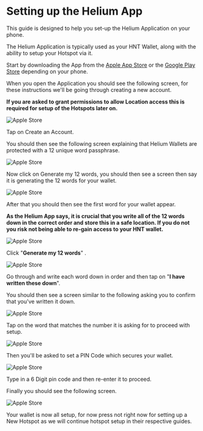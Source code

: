# Setting up the Helium App


This guide is designed to help you set-up the Helium Application on your phone.

The Helium Application is typically used as your HNT Wallet, along with the ability to setup your Hotspot via it.

Start by downloading the App from the [Apple App Store](https://apps.apple.com/us/app/helium-hotspot/id1450463605) or the [Google Play Store](https://play.google.com/store/apps/details?id=com.helium.wallet) depending on your phone.

When you open the Application you should see the following screen, for these instructions we'll be going through creating a new account.

**If you are asked to grant permissions to allow Location access this is required for setup of the Hotspots later on.**

![Apple Store](../media/photos/IMG_0193.PNG  ':size=350')

Tap on Create an Account.

You should then see the following screen explaining that Helium Wallets are protected with a 12 unique word passphrase.

![Apple Store](../media/photos/IMG_0194.PNG  ':size=350')

Now click on Generate my 12 words, you should then see a screen then say it is generating the 12 words for your wallet.

![Apple Store](../media/photos/IMG_0194.PNG  ':size=350')

After that you should then see the first word for your wallet appear.

**As the Helium App says, it is crucial that you write all of the 12 words down in the correct order and store this in a safe location. If you do not you risk not being able to re-gain access to your HNT wallet.**

![Apple Store](../media/photos/IMG_0194.PNG  ':size=350')

Click "**Generate my 12 words**" . 

![Apple Store](../media/photos/IMG_0195.PNG  ':size=350')

Go through and write each word down in order and then tap on "**I have written these down**".

You should then see a screen similar to the following asking you to confirm that you've written it down.

![Apple Store](../media/photos/IMG_0196.PNG  ':size=350')

Tap on the word that matches the number it is asking for to proceed with setup.

![Apple Store](../media/photos/IMG_0197.PNG  ':size=350')

Then you'll be asked to set a PIN Code which secures your wallet.

![Apple Store](../media/photos/IMG_0198.PNG  ':size=350')


Type in a 6 Digit pin code and then re-enter it to proceed.

Finally you should see the following screen.

![Apple Store](../media/photos/IMG_0200.PNG  ':size=350')


Your wallet is now all setup, for now press not right now for setting up a New Hotspot as we will continue hotspot setup in their respective guides.
